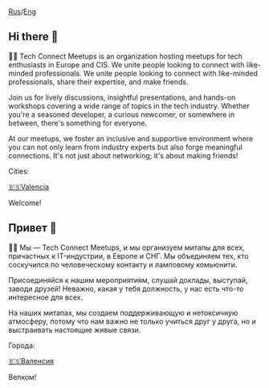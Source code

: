 [Rus](#привет-)/[Eng](#hi-there-)

## Hi there 👋

🙋‍♀️ Tech Connect Meetups is an organization hosting meetups for tech enthusiasts in Europe and CIS. We unite people looking to connect with like-minded professionals.
We unite people looking to connect with like-minded professionals, share their expertise, and make friends.

Join us for lively discussions, insightful presentations, and hands-on workshops covering a wide range of topics in the tech industry. Whether you're a seasoned developer, a curious newcomer, or somewhere in between, there's something for everyone.

At our meetups, we foster an inclusive and supportive environment where you can not only learn from industry experts but also forge meaningful connections. It's not just about networking; it's about making friends!

Cities:

[🇪🇸​​ Valencia](https://github.com/tech-connect-meetups/tech_vlc)

Welcome!

## Привет 👋

🙋‍♀️ Мы — Tech Connect Meetups, и мы организуем митапы для всех, причастных к IT-индустрии, в Европе и СНГ. Мы объединяем тех, кто соскучился по человеческому контакту и ламповому комьюнити.

Присоединяйся к нашим мероприятиям, слушай доклады, выступай, заводи друзей! Неважно, какая у тебя должность, у нас есть что-то интересное для всех.

На наших митапах, мы создаем поддерживающую и нетоксичную атмосферу, потому что нам важно не только учиться друг у друга, но и выстраивать настоящие живые связи.

Города:

[🇪🇸​​ Валенсия](https://github.com/tech-connect-meetups/tech_vlc)

Велком!
